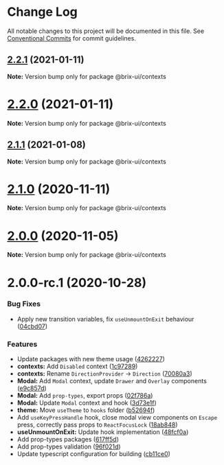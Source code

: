 # Change Log

All notable changes to this project will be documented in this file.
See [Conventional Commits](https://conventionalcommits.org) for commit guidelines.

## [2.2.1](https://github.com/uStudioTeam/brix-ui/compare/2.0.0...2.2.1) (2021-01-11)

**Note:** Version bump only for package @brix-ui/contexts





# [2.2.0](https://github.com/uStudioTeam/brix-ui/compare/2.1.1...2.2.0) (2021-01-11)

**Note:** Version bump only for package @brix-ui/contexts





## [2.1.1](https://github.com/uStudioTeam/brix-ui/compare/2.0.0...2.1.1) (2021-01-08)

**Note:** Version bump only for package @brix-ui/contexts





# [2.1.0](https://github.com/uStudioTeam/brix-ui/compare/2.0.0...2.1.0) (2020-11-11)

**Note:** Version bump only for package @brix-ui/contexts





# [2.0.0](https://github.com/uStudioTeam/brix-ui/compare/v2.0.0-rc.1...2.0.0) (2020-11-05)

**Note:** Version bump only for package @brix-ui/contexts





# 2.0.0-rc.1 (2020-10-28)


### Bug Fixes

* Apply new transition variables, fix `useUnmountOnExit` behaviour ([04cbd07](https://github.com/uStudioTeam/brix-ui/commit/04cbd078e53e87b53e55e2d78f5e0c7d217a4aaf))


### Features

* Update packages with new theme usage ([4262227](https://github.com/uStudioTeam/brix-ui/commit/426222705b198a1f8aa1326c91907c98a5557f62))
* **contexts:** Add `Disabled` context ([1c97289](https://github.com/uStudioTeam/brix-ui/commit/1c97289ffd0fa698d100d5d6cd153e8884c78dc1))
* **contexts:** Rename `DirectionProvider` -> `Direction` ([70080a3](https://github.com/uStudioTeam/brix-ui/commit/70080a338bd493ea5d5586dd883b46dcdce1efed))
* **Modal:** Add `Modal` context, update `Drawer` and `Overlay` components ([e9c857d](https://github.com/uStudioTeam/brix-ui/commit/e9c857dbba565ea23d3be7508eaee422895f4f9d))
* **Modal:** Add `prop-types`, export props ([02f786a](https://github.com/uStudioTeam/brix-ui/commit/02f786a99d7fa553fe44f1bb58910d1b18dd1738))
* **Modal:** Update `Modal` context and hook ([3d73e1f](https://github.com/uStudioTeam/brix-ui/commit/3d73e1f063faeff670664fdefc987badd35e953d))
* **theme:** Move `useTheme` to `hooks` folder ([b52694f](https://github.com/uStudioTeam/brix-ui/commit/b52694f894c8936bac446e8591ef089afd72cb2f))
* Add `useKeyPressHandle` hook, close modal view components on `Escape` press, correctly pass props to `ReactFocusLock` ([18ab848](https://github.com/uStudioTeam/brix-ui/commit/18ab848d14282ee3a31370765850e804fb349c6a))
* **useUnmountOnExit:** Update hook implementation ([48fcf0a](https://github.com/uStudioTeam/brix-ui/commit/48fcf0a3efcf573beb838b0ffde7933bbf6c66a8))
* Add prop-types packages ([617ff5d](https://github.com/uStudioTeam/brix-ui/commit/617ff5d338b5dcb14b9a7ba00d76157a78d03a27))
* Add prop-types validation ([96f021d](https://github.com/uStudioTeam/brix-ui/commit/96f021d18845da1dd9374981287a557b356d0d3a))
* Update typescript configuration for building ([cb11ce0](https://github.com/uStudioTeam/brix-ui/commit/cb11ce0ff7fccef7088f9fc9c9ca9c615a8ab2fb))
